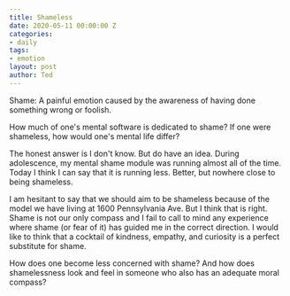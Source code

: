 ```yaml
---
title: Shameless
date: 2020-05-11 00:00:00 Z
categories:
- daily
tags:
- emotion
layout: post
author: Ted
---
```


Shame: A painful emotion caused by the awareness of having done something wrong or foolish.

How much of one's mental software is dedicated to shame? If one were shameless, how would one's mental life differ?

The honest answer is I don't know. But do have an idea. During adolescence, my mental shame module was running almost all of the time. Today I think I can say that it is running less. Better, but nowhere close to being shameless.

I am hesitant to say that we should aim to be shameless because of the model we have living at 1600 Pennsylvania Ave. But I think that is right. Shame is not our only compass and I fail to call to mind any experience where shame (or fear of it) has guided me in the correct direction. I would like to think that a cocktail of kindness, empathy, and curiosity is a perfect substitute for shame.

How does one become less concerned with shame? And how does shamelessness look and feel in someone who also has an adequate moral compass?
